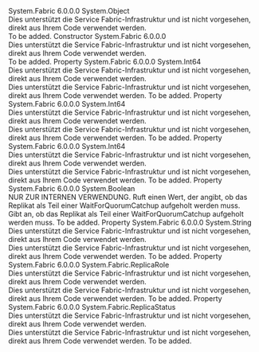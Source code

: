 <Type Name="ReplicaInformation" FullName="System.Fabric.ReplicaInformation">
  <TypeSignature Language="C#" Value="public sealed class ReplicaInformation" />
  <TypeSignature Language="ILAsm" Value=".class public auto ansi sealed beforefieldinit ReplicaInformation extends System.Object" />
  <TypeSignature Language="DocId" Value="T:System.Fabric.ReplicaInformation" />
  <TypeSignature Language="VB.NET" Value="Public NotInheritable Class ReplicaInformation" />
  <TypeSignature Language="F#" Value="type ReplicaInformation = class" />
  <AssemblyInfo>
    <AssemblyName>System.Fabric</AssemblyName>
    <AssemblyVersion>6.0.0.0</AssemblyVersion>
  </AssemblyInfo>
  <Base>
    <BaseTypeName>System.Object</BaseTypeName>
  </Base>
  <Interfaces />
  <Docs>
    <summary>
            Dies unterstützt die Service Fabric-Infrastruktur und ist nicht vorgesehen, direkt aus Ihrem Code verwendet werden.
            </summary>
    <remarks>To be added.</remarks>
  </Docs>
  <Members>
    <Member MemberName=".ctor">
      <MemberSignature Language="C#" Value="public ReplicaInformation ();" />
      <MemberSignature Language="ILAsm" Value=".method public hidebysig specialname rtspecialname instance void .ctor() cil managed" />
      <MemberSignature Language="DocId" Value="M:System.Fabric.ReplicaInformation.#ctor" />
      <MemberSignature Language="VB.NET" Value="Public Sub New ()" />
      <MemberType>Constructor</MemberType>
      <AssemblyInfo>
        <AssemblyName>System.Fabric</AssemblyName>
        <AssemblyVersion>6.0.0.0</AssemblyVersion>
      </AssemblyInfo>
      <Parameters />
      <Docs>
        <summary>
            Dies unterstützt die Service Fabric-Infrastruktur und ist nicht vorgesehen, direkt aus Ihrem Code verwendet werden.
            </summary>
        <remarks>To be added.</remarks>
      </Docs>
    </Member>
    <Member MemberName="CatchUpCapability">
      <MemberSignature Language="C#" Value="public long CatchUpCapability { get; }" />
      <MemberSignature Language="ILAsm" Value=".property instance int64 CatchUpCapability" />
      <MemberSignature Language="DocId" Value="P:System.Fabric.ReplicaInformation.CatchUpCapability" />
      <MemberSignature Language="VB.NET" Value="Public ReadOnly Property CatchUpCapability As Long" />
      <MemberSignature Language="F#" Value="member this.CatchUpCapability : int64" Usage="System.Fabric.ReplicaInformation.CatchUpCapability" />
      <MemberType>Property</MemberType>
      <AssemblyInfo>
        <AssemblyName>System.Fabric</AssemblyName>
        <AssemblyVersion>6.0.0.0</AssemblyVersion>
      </AssemblyInfo>
      <ReturnValue>
        <ReturnType>System.Int64</ReturnType>
      </ReturnValue>
      <Docs>
        <summary>Dies unterstützt die Service Fabric-Infrastruktur und ist nicht vorgesehen, direkt aus Ihrem Code verwendet werden.</summary>
        <value>Dies unterstützt die Service Fabric-Infrastruktur und ist nicht vorgesehen, direkt aus Ihrem Code verwendet werden.</value>
        <remarks>To be added.</remarks>
      </Docs>
    </Member>
    <Member MemberName="CurrentProgress">
      <MemberSignature Language="C#" Value="public long CurrentProgress { get; }" />
      <MemberSignature Language="ILAsm" Value=".property instance int64 CurrentProgress" />
      <MemberSignature Language="DocId" Value="P:System.Fabric.ReplicaInformation.CurrentProgress" />
      <MemberSignature Language="VB.NET" Value="Public ReadOnly Property CurrentProgress As Long" />
      <MemberSignature Language="F#" Value="member this.CurrentProgress : int64" Usage="System.Fabric.ReplicaInformation.CurrentProgress" />
      <MemberType>Property</MemberType>
      <AssemblyInfo>
        <AssemblyName>System.Fabric</AssemblyName>
        <AssemblyVersion>6.0.0.0</AssemblyVersion>
      </AssemblyInfo>
      <ReturnValue>
        <ReturnType>System.Int64</ReturnType>
      </ReturnValue>
      <Docs>
        <summary>Dies unterstützt die Service Fabric-Infrastruktur und ist nicht vorgesehen, direkt aus Ihrem Code verwendet werden.</summary>
        <value>Dies unterstützt die Service Fabric-Infrastruktur und ist nicht vorgesehen, direkt aus Ihrem Code verwendet werden.</value>
        <remarks>To be added.</remarks>
      </Docs>
    </Member>
    <Member MemberName="Id">
      <MemberSignature Language="C#" Value="public long Id { get; }" />
      <MemberSignature Language="ILAsm" Value=".property instance int64 Id" />
      <MemberSignature Language="DocId" Value="P:System.Fabric.ReplicaInformation.Id" />
      <MemberSignature Language="VB.NET" Value="Public ReadOnly Property Id As Long" />
      <MemberSignature Language="F#" Value="member this.Id : int64" Usage="System.Fabric.ReplicaInformation.Id" />
      <MemberType>Property</MemberType>
      <AssemblyInfo>
        <AssemblyName>System.Fabric</AssemblyName>
        <AssemblyVersion>6.0.0.0</AssemblyVersion>
      </AssemblyInfo>
      <ReturnValue>
        <ReturnType>System.Int64</ReturnType>
      </ReturnValue>
      <Docs>
        <summary>Dies unterstützt die Service Fabric-Infrastruktur und ist nicht vorgesehen, direkt aus Ihrem Code verwendet werden.</summary>
        <value>Dies unterstützt die Service Fabric-Infrastruktur und ist nicht vorgesehen, direkt aus Ihrem Code verwendet werden.</value>
        <remarks>To be added.</remarks>
      </Docs>
    </Member>
    <Member MemberName="MustCatchup">
      <MemberSignature Language="C#" Value="public bool MustCatchup { get; }" />
      <MemberSignature Language="ILAsm" Value=".property instance bool MustCatchup" />
      <MemberSignature Language="DocId" Value="P:System.Fabric.ReplicaInformation.MustCatchup" />
      <MemberSignature Language="VB.NET" Value="Public ReadOnly Property MustCatchup As Boolean" />
      <MemberSignature Language="F#" Value="member this.MustCatchup : bool" Usage="System.Fabric.ReplicaInformation.MustCatchup" />
      <MemberType>Property</MemberType>
      <AssemblyInfo>
        <AssemblyName>System.Fabric</AssemblyName>
        <AssemblyVersion>6.0.0.0</AssemblyVersion>
      </AssemblyInfo>
      <ReturnValue>
        <ReturnType>System.Boolean</ReturnType>
      </ReturnValue>
      <Docs>
        <summary>
            NUR ZUR INTERNEN VERWENDUNG.
            Ruft einen Wert, der angibt, ob das Replikat als Teil einer WaitForQuorumCatchup aufgeholt werden muss.
            </summary>
        <value>Gibt an, ob das Replikat als Teil einer WaitForQuorumCatchup aufgeholt werden muss.</value>
        <remarks>To be added.</remarks>
      </Docs>
    </Member>
    <Member MemberName="ReplicatorAddress">
      <MemberSignature Language="C#" Value="public string ReplicatorAddress { get; }" />
      <MemberSignature Language="ILAsm" Value=".property instance string ReplicatorAddress" />
      <MemberSignature Language="DocId" Value="P:System.Fabric.ReplicaInformation.ReplicatorAddress" />
      <MemberSignature Language="VB.NET" Value="Public ReadOnly Property ReplicatorAddress As String" />
      <MemberSignature Language="F#" Value="member this.ReplicatorAddress : string" Usage="System.Fabric.ReplicaInformation.ReplicatorAddress" />
      <MemberType>Property</MemberType>
      <AssemblyInfo>
        <AssemblyName>System.Fabric</AssemblyName>
        <AssemblyVersion>6.0.0.0</AssemblyVersion>
      </AssemblyInfo>
      <ReturnValue>
        <ReturnType>System.String</ReturnType>
      </ReturnValue>
      <Docs>
        <summary>Dies unterstützt die Service Fabric-Infrastruktur und ist nicht vorgesehen, direkt aus Ihrem Code verwendet werden.</summary>
        <value>Dies unterstützt die Service Fabric-Infrastruktur und ist nicht vorgesehen, direkt aus Ihrem Code verwendet werden.</value>
        <remarks>To be added.</remarks>
      </Docs>
    </Member>
    <Member MemberName="Role">
      <MemberSignature Language="C#" Value="public System.Fabric.ReplicaRole Role { get; }" />
      <MemberSignature Language="ILAsm" Value=".property instance valuetype System.Fabric.ReplicaRole Role" />
      <MemberSignature Language="DocId" Value="P:System.Fabric.ReplicaInformation.Role" />
      <MemberSignature Language="VB.NET" Value="Public ReadOnly Property Role As ReplicaRole" />
      <MemberSignature Language="F#" Value="member this.Role : System.Fabric.ReplicaRole" Usage="System.Fabric.ReplicaInformation.Role" />
      <MemberType>Property</MemberType>
      <AssemblyInfo>
        <AssemblyName>System.Fabric</AssemblyName>
        <AssemblyVersion>6.0.0.0</AssemblyVersion>
      </AssemblyInfo>
      <ReturnValue>
        <ReturnType>System.Fabric.ReplicaRole</ReturnType>
      </ReturnValue>
      <Docs>
        <summary>Dies unterstützt die Service Fabric-Infrastruktur und ist nicht vorgesehen, direkt aus Ihrem Code verwendet werden.</summary>
        <value>Dies unterstützt die Service Fabric-Infrastruktur und ist nicht vorgesehen, direkt aus Ihrem Code verwendet werden.</value>
        <remarks>To be added.</remarks>
      </Docs>
    </Member>
    <Member MemberName="Status">
      <MemberSignature Language="C#" Value="public System.Fabric.ReplicaStatus Status { get; }" />
      <MemberSignature Language="ILAsm" Value=".property instance valuetype System.Fabric.ReplicaStatus Status" />
      <MemberSignature Language="DocId" Value="P:System.Fabric.ReplicaInformation.Status" />
      <MemberSignature Language="VB.NET" Value="Public ReadOnly Property Status As ReplicaStatus" />
      <MemberSignature Language="F#" Value="member this.Status : System.Fabric.ReplicaStatus" Usage="System.Fabric.ReplicaInformation.Status" />
      <MemberType>Property</MemberType>
      <AssemblyInfo>
        <AssemblyName>System.Fabric</AssemblyName>
        <AssemblyVersion>6.0.0.0</AssemblyVersion>
      </AssemblyInfo>
      <ReturnValue>
        <ReturnType>System.Fabric.ReplicaStatus</ReturnType>
      </ReturnValue>
      <Docs>
        <summary>Dies unterstützt die Service Fabric-Infrastruktur und ist nicht vorgesehen, direkt aus Ihrem Code verwendet werden.</summary>
        <value>Dies unterstützt die Service Fabric-Infrastruktur und ist nicht vorgesehen, direkt aus Ihrem Code verwendet werden.</value>
        <remarks>To be added.</remarks>
      </Docs>
    </Member>
  </Members>
</Type>